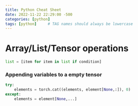 ```yaml
---
title: Python Cheat Sheet
date: 2022-11-22 22:29:00 -500
categories: [python]
tags: [python]     # TAG names should always be lowercase
---
```


# Array/List/Tensor operations

```python
list = [item for item in list if condition]
```

### Appending variables to a empty tensor

```python
try:
    elements = torch.cat((elements, element[None,:]), 0)
except:
    elements = element[None,...]
```